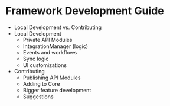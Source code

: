 # Framework Development Guide

* Local Development vs. Contributing
* Local Development
  * Private API Modules
  * IntegrationManager (logic)
  * Events and workflows
  * Sync logic
  * UI customizations
* Contributing
  * Publishing API Modules
  * Adding to Core
  * Bigger feature development
  * Suggestions

